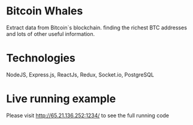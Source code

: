 # Bitcoin Whales
Extract data from Bitcoin`s blockchain. finding the richest BTC addresses and lots of other useful information.

# Technologies
NodeJS, Express.js, ReactJs, Redux, Socket.io, PostgreSQL

# Live running example
Please visit http://65.21.136.252:1234/ to see the full running code
